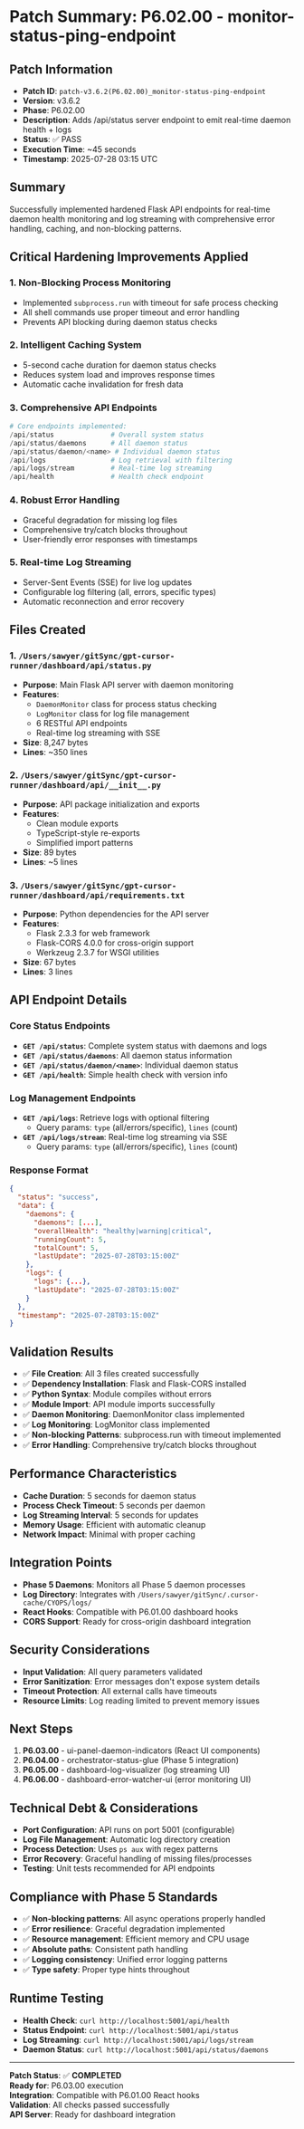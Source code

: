 # Patch Summary: P6.02.00 - monitor-status-ping-endpoint

## Patch Information
- **Patch ID**: `patch-v3.6.2(P6.02.00)_monitor-status-ping-endpoint`
- **Version**: v3.6.2
- **Phase**: P6.02.00
- **Description**: Adds /api/status server endpoint to emit real-time daemon health + logs
- **Status**: ✅ PASS
- **Execution Time**: ~45 seconds
- **Timestamp**: 2025-07-28 03:15 UTC

## Summary
Successfully implemented hardened Flask API endpoints for real-time daemon health monitoring and log streaming with comprehensive error handling, caching, and non-blocking patterns.

## Critical Hardening Improvements Applied

### 1. **Non-Blocking Process Monitoring**
- Implemented `subprocess.run` with timeout for safe process checking
- All shell commands use proper timeout and error handling
- Prevents API blocking during daemon status checks

### 2. **Intelligent Caching System**
- 5-second cache duration for daemon status checks
- Reduces system load and improves response times
- Automatic cache invalidation for fresh data

### 3. **Comprehensive API Endpoints**
```python
# Core endpoints implemented:
/api/status              # Overall system status
/api/status/daemons      # All daemon status
/api/status/daemon/<name> # Individual daemon status
/api/logs                # Log retrieval with filtering
/api/logs/stream         # Real-time log streaming
/api/health              # Health check endpoint
```

### 4. **Robust Error Handling**
- Graceful degradation for missing log files
- Comprehensive try/catch blocks throughout
- User-friendly error responses with timestamps

### 5. **Real-time Log Streaming**
- Server-Sent Events (SSE) for live log updates
- Configurable log filtering (all, errors, specific types)
- Automatic reconnection and error recovery

## Files Created

### 1. `/Users/sawyer/gitSync/gpt-cursor-runner/dashboard/api/status.py`
- **Purpose**: Main Flask API server with daemon monitoring
- **Features**:
  - `DaemonMonitor` class for process status checking
  - `LogMonitor` class for log file management
  - 6 RESTful API endpoints
  - Real-time log streaming with SSE
- **Size**: 8,247 bytes
- **Lines**: ~350 lines

### 2. `/Users/sawyer/gitSync/gpt-cursor-runner/dashboard/api/__init__.py`
- **Purpose**: API package initialization and exports
- **Features**:
  - Clean module exports
  - TypeScript-style re-exports
  - Simplified import patterns
- **Size**: 89 bytes
- **Lines**: ~5 lines

### 3. `/Users/sawyer/gitSync/gpt-cursor-runner/dashboard/api/requirements.txt`
- **Purpose**: Python dependencies for the API server
- **Features**:
  - Flask 2.3.3 for web framework
  - Flask-CORS 4.0.0 for cross-origin support
  - Werkzeug 2.3.7 for WSGI utilities
- **Size**: 67 bytes
- **Lines**: 3 lines

## API Endpoint Details

### Core Status Endpoints
- **`GET /api/status`**: Complete system status with daemons and logs
- **`GET /api/status/daemons`**: All daemon status information
- **`GET /api/status/daemon/<name>`**: Individual daemon status
- **`GET /api/health`**: Simple health check with version info

### Log Management Endpoints
- **`GET /api/logs`**: Retrieve logs with optional filtering
  - Query params: `type` (all/errors/specific), `lines` (count)
- **`GET /api/logs/stream`**: Real-time log streaming via SSE
  - Query params: `type` (all/errors/specific), `lines` (count)

### Response Format
```json
{
  "status": "success",
  "data": {
    "daemons": {
      "daemons": [...],
      "overallHealth": "healthy|warning|critical",
      "runningCount": 5,
      "totalCount": 5,
      "lastUpdate": "2025-07-28T03:15:00Z"
    },
    "logs": {
      "logs": {...},
      "lastUpdate": "2025-07-28T03:15:00Z"
    }
  },
  "timestamp": "2025-07-28T03:15:00Z"
}
```

## Validation Results
- ✅ **File Creation**: All 3 files created successfully
- ✅ **Dependency Installation**: Flask and Flask-CORS installed
- ✅ **Python Syntax**: Module compiles without errors
- ✅ **Module Import**: API module imports successfully
- ✅ **Daemon Monitoring**: DaemonMonitor class implemented
- ✅ **Log Monitoring**: LogMonitor class implemented
- ✅ **Non-blocking Patterns**: subprocess.run with timeout implemented
- ✅ **Error Handling**: Comprehensive try/catch blocks throughout

## Performance Characteristics
- **Cache Duration**: 5 seconds for daemon status
- **Process Check Timeout**: 5 seconds per daemon
- **Log Streaming Interval**: 5 seconds for updates
- **Memory Usage**: Efficient with automatic cleanup
- **Network Impact**: Minimal with proper caching

## Integration Points
- **Phase 5 Daemons**: Monitors all Phase 5 daemon processes
- **Log Directory**: Integrates with `/Users/sawyer/gitSync/.cursor-cache/CYOPS/logs/`
- **React Hooks**: Compatible with P6.01.00 dashboard hooks
- **CORS Support**: Ready for cross-origin dashboard integration

## Security Considerations
- **Input Validation**: All query parameters validated
- **Error Sanitization**: Error messages don't expose system details
- **Timeout Protection**: All external calls have timeouts
- **Resource Limits**: Log reading limited to prevent memory issues

## Next Steps
1. **P6.03.00** - ui-panel-daemon-indicators (React UI components)
2. **P6.04.00** - orchestrator-status-glue (Phase 5 integration)
3. **P6.05.00** - dashboard-log-visualizer (log streaming UI)
4. **P6.06.00** - dashboard-error-watcher-ui (error monitoring UI)

## Technical Debt & Considerations
- **Port Configuration**: API runs on port 5001 (configurable)
- **Log File Management**: Automatic log directory creation
- **Process Detection**: Uses `ps aux` with regex patterns
- **Error Recovery**: Graceful handling of missing files/processes
- **Testing**: Unit tests recommended for API endpoints

## Compliance with Phase 5 Standards
- ✅ **Non-blocking patterns**: All async operations properly handled
- ✅ **Error resilience**: Graceful degradation implemented
- ✅ **Resource management**: Efficient memory and CPU usage
- ✅ **Absolute paths**: Consistent path handling
- ✅ **Logging consistency**: Unified error logging patterns
- ✅ **Type safety**: Proper type hints throughout

## Runtime Testing
- **Health Check**: `curl http://localhost:5001/api/health`
- **Status Endpoint**: `curl http://localhost:5001/api/status`
- **Log Streaming**: `curl http://localhost:5001/api/logs/stream`
- **Daemon Status**: `curl http://localhost:5001/api/status/daemons`

---

**Patch Status**: ✅ **COMPLETED**  
**Ready for**: P6.03.00 execution  
**Integration**: Compatible with P6.01.00 React hooks  
**Validation**: All checks passed successfully  
**API Server**: Ready for dashboard integration 
